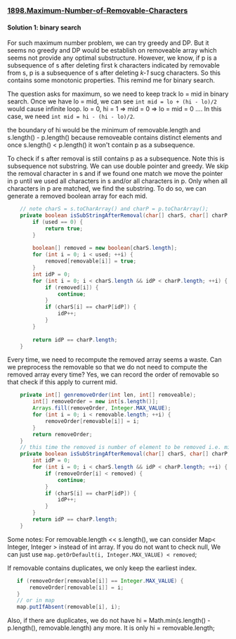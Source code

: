 ### [1898.Maximum-Number-of-Removable-Characters](https://leetcode.com/problems/maximum-number-of-removable-characters/)

#### Solution 1: binary search

For such maximum number problem, we can try greedy and DP. But it seems no greedy and DP would be establish on removeable array which seems not provide any optimal substructure. However, we know, if p is a subsequence of s after deleting first k characters indicated by removable from s, p is a subsequence of s after deleting *k-1* sucg characters. So this contains some monotonic properties. This remind me for binary search.

The question asks for maximum, so we need to keep track lo = mid in binary search. Once we have lo = mid, we can see `int mid = lo + (hi - lo)/2` would cause infinite loop. lo = 0, hi = 1 => mid = 0 => lo = mid = 0 .... In this case, we need `int mid = hi - (hi - lo)/2`.

the boundary of hi would be the minimum of removable.length and s.length() - p.length() because removeable contains distinct elements and once s.length() < p.length() it won't contain p as a subsequence.

To check if s after removal is still contains p as a subsequence. Note this is subsequence not substring. We can use double pointer and greedy. We skip the removal character in s and if we found one match we move the pointer in p until we used all characters in s and/or all characters in p. Only when all characters in p are matched, we find the substring. To do so, we can generate a removed boolean array for each mid.

```java
    // note charS = s.toCharArray() and charP = p.toCharArray();
    private boolean isSubStringAfterRemoval(char[] charS, char[] charP, int[] removable, int used) {
        if (used == 0) {
            return true;
        }
        
        boolean[] removed = new boolean[charS.length];
        for (int i = 0; i < used; ++i) {
            removed[removable[i]] = true;
        }
        int idP = 0;
        for (int i = 0; i < charS.length && idP < charP.length; ++i) {
            if (removed[i]) {
                continue;
            }
            if (charS[i] == charP[idP]) {
                idP++;
            }
        } 
        
        return idP == charP.length;
    }
```

Every time, we need to recompute the removed array seems a waste. Can we preprocess the removable so that we do not need to compute the removed array every time? Yes, we can record the order of removable so that check if this apply to current mid.

```java
    private int[] genremoveOrder(int len, int[] removeable);
        int[] removeOrder = new int[s.length()];
        Arrays.fill(removeOrder, Integer.MAX_VALUE);
        for (int i = 0; i < removable.length; ++i) {
            removeOrder[removable[i]] = i;
        }
        return removeOrder;
    }
    // this time the removed is number of element to be removed i.e. mid
    private boolean isSubStringAfterRemoval(char[] charS, char[] charP, int[] removeOrder, int removed) {
        int idP = 0;
        for (int i = 0; i < charS.length && idP < charP.length; ++i) {
            if (removeOrder[i] < removed) {
                continue;
            }
            if (charS[i] == charP[idP]) {
                idP++;
            }
        }
        return idP == charP.length;
    }
```

Some notes:
For removable.length << s.length(), we can consider Map< Integer, Integer > instead of int array. If you do not want to check null, We can just use `map.getOrDefault(i, Integer.MAX_VALUE) < removed`; 

If removable contains duplicates, we only keep the earliest index.
```java
   if (removeOrder[removable[i]] == Integer.MAX_VALUE) {
       removeOrder[removable[i]] = i;
   }
   // or in map
   map.putIfAbsent(removable[i], i);
```
Also, if there are duplicates, we do not have hi = Math.min(s.length() - p.length(), removable.length) any more. It is only hi = removable.length;